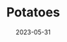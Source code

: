 ---
title: 'Potatoes'
date: '2023-05-31' 
metatag: '' 
inventory: '0' 
draft: false 
# meta description 
shortDescripton: ''
description: 'Vegetables'
longdescription: ''
tags: ''
brand: ''
subCategory: ''
unit: 'Unit'
sellCount: '0'
featured: False
# product Price
price: '40.0'
# Product Short Description
productID: '37F136E8-1BFF-ED11-996D-005056B3A416'
type: 'products'
category: 'Vegetables' 
thumnailproduct: 'https://eraconnect.blob.core.windows.net/product-images/basics/184adb43-5746-4b1b-8410-79972a6a2264.webp' 
images:
  - image: 'https://eraconnect.blob.core.windows.net/product-images/basics/184adb43-5746-4b1b-8410-79972a6a2264.webp'  
Variants:
---